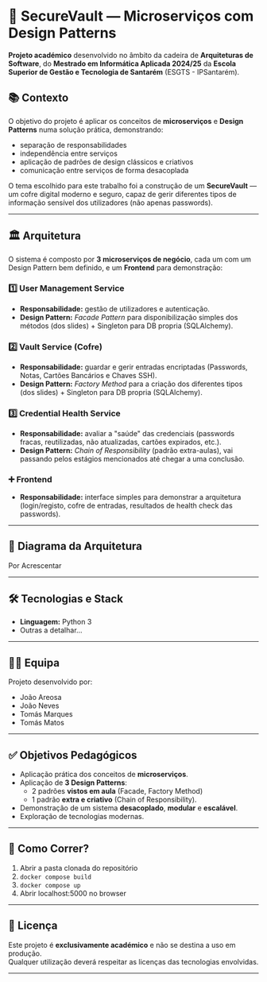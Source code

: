 # 🔐 SecureVault — Microserviços com Design Patterns

**Projeto académico** desenvolvido no âmbito da cadeira de **Arquiteturas de Software**, do **Mestrado em Informática Aplicada 2024/25** da **Escola Superior de Gestão e Tecnologia de Santarém** (ESGTS - IPSantarém).

## 📚 Contexto

O objetivo do projeto é aplicar os conceitos de **microserviços** e **Design Patterns** numa solução prática, demonstrando:
- separação de responsabilidades
- independência entre serviços
- aplicação de padrões de design clássicos e criativos
- comunicação entre serviços de forma desacoplada

O tema escolhido para este trabalho foi a construção de um **SecureVault** — um cofre digital moderno e seguro, capaz de gerir diferentes tipos de informação sensível dos utilizadores (não apenas passwords).

---

## 🏛️ Arquitetura

O sistema é composto por **3 microserviços de negócio**, cada um com um Design Pattern bem definido, e um **Frontend** para demonstração:

### 1️⃣ User Management Service
- **Responsabilidade:** gestão de utilizadores e autenticação.
- **Design Pattern:** *Facade Pattern* para disponibilização simples dos métodos (dos slides) + Singleton para DB propria (SQLAlchemy).

### 2️⃣ Vault Service (Cofre)
- **Responsabilidade:** guardar e gerir entradas encriptadas (Passwords, Notas, Cartões Bancários e Chaves SSH).
- **Design Pattern:** *Factory Method* para a criação dos diferentes tipos (dos slides) + Singleton para DB propria (SQLAlchemy).
  
### 3️⃣ Credential Health Service
- **Responsabilidade:** avaliar a "saúde" das credenciais (passwords fracas, reutilizadas, não atualizadas, cartões expirados, etc.).
- **Design Pattern:** *Chain of Responsibility* (padrão extra-aulas), vai passando pelos estágios mencionados até chegar a uma conclusão.

### ➕ Frontend
- **Responsabilidade:** interface simples para demonstrar a arquitetura (login/registo, cofre de entradas, resultados de health check das passwords).

---

## 🎨 Diagrama da Arquitetura

Por Acrescentar

---

## 🛠️ Tecnologias e Stack

- **Linguagem:** Python 3
- Outras a detalhar...

---

## 👩‍💻 Equipa

Projeto desenvolvido por:

- João Areosa  
- João Neves  
- Tomás Marques  
- Tomás Matos  

---

## ✅ Objetivos Pedagógicos

- Aplicação prática dos conceitos de **microserviços**.
- Aplicação de **3 Design Patterns**:
  - 2 padrões **vistos em aula** (Facade, Factory Method)
  - 1 padrão **extra e criativo** (Chain of Responsibility).
- Demonstração de um sistema **desacoplado**, **modular** e **escalável**.
- Exploração de tecnologias modernas.

---

## 🚀 Como Correr?

1. Abrir a pasta clonada do repositório
2. ``` docker compose build ```
3. ``` docker compose up ```
4. Abrir localhost:5000 no browser

---

## 📝 Licença

Este projeto é **exclusivamente académico** e não se destina a uso em produção.  
Qualquer utilização deverá respeitar as licenças das tecnologias envolvidas.

---
